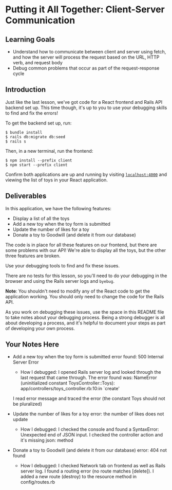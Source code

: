 # Putting it All Together: Client-Server Communication

## Learning Goals

- Understand how to communicate between client and server using fetch, and how
  the server will process the request based on the URL, HTTP verb, and request
  body
- Debug common problems that occur as part of the request-response cycle

## Introduction

Just like the last lesson, we've got code for a React frontend and Rails API
backend set up. This time though, it's up to you to use your debugging skills to
find and fix the errors!

To get the backend set up, run:

```console
$ bundle install
$ rails db:migrate db:seed
$ rails s
```

Then, in a new terminal, run the frontend:

```console
$ npm install --prefix client
$ npm start --prefix client
```

Confirm both applications are up and running by visiting
[`localhost:4000`](http://localhost:4000) and viewing the list of toys in your
React application.

## Deliverables

In this application, we have the following features:

- Display a list of all the toys
- Add a new toy when the toy form is submitted
- Update the number of likes for a toy
- Donate a toy to Goodwill (and delete it from our database)

The code is in place for all these features on our frontend, but there are some
problems with our API! We're able to display all the toys, but the other three
features are broken.

Use your debugging tools to find and fix these issues.

There are no tests for this lesson, so you'll need to do your debugging in the
browser and using the Rails server logs and `byebug`.

**Note**: You shouldn't need to modify any of the React code to get the
application working. You should only need to change the code for the Rails API.

As you work on debugging these issues, use the space in this README file to take
notes about your debugging process. Being a strong debugger is all about
developing a process, and it's helpful to document your steps as part of
developing your own process.

## Your Notes Here

- Add a new toy when the toy form is submitted
 error found: 500 Internal Server Error
  - How I debugged: I opened Rails server log and looked through the last request that came through. The error found was:
  NameError (uninitialized constant ToysController::Toys):
  app/controllers/toys_controller.rb:10:in `create'

  I read error message and traced the error (the constant Toys should not be pluralized)

- Update the number of likes for a toy
 error: the number of likes does not update
  - How I debugged: I checked the console and found a SyntaxError: Unexpected end of JSON input. I checked the controller action and it's missing json: method

- Donate a toy to Goodwill (and delete it from our database)
error: 404 not found
  - How I debugged: I checked Network tab on frontend as well as Rails server log. I found a routing error (no route matches [delete]). I added a new route (destroy) to the resource method in config/routes.rb
